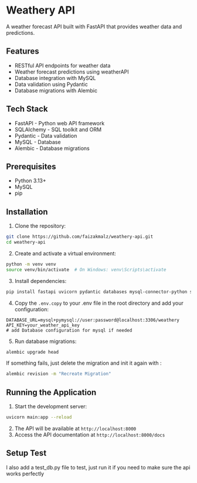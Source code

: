 # Weathery API

A weather forecast API built with FastAPI that provides weather data and predictions.

## Features

- RESTful API endpoints for weather data
- Weather forecast predictions using weatherAPI
- Database integration with MySQL
- Data validation using Pydantic
- Database migrations with Alembic

## Tech Stack

- FastAPI -  Python web API framework
- SQLAlchemy - SQL toolkit and ORM
- Pydantic - Data validation
- MySQL - Database
- Alembic - Database migrations

## Prerequisites
- Python 3.13+
- MySQL
- pip

## Installation

1. Clone the repository:
```bash
git clone https://github.com/faizakmalz/weathery-api.git
cd weathery-api
```

2. Create and activate a virtual environment:
```bash
python -m venv venv
source venv/bin/activate  # On Windows: venv\Scripts\activate
```

3. Install dependencies:
```bash
pip install fastapi uvicorn pydantic databases mysql-connector-python sqlalchemy alembic requests scikit-learn pytest pymysql python-dotenv
```

4. Copy the `.env.copy` to your .env file in the root directory and add your configuration:
```env
DATABASE_URL=mysql+pymysql://user:password@localhost:3306/weathery
API_KEY=your_weather_api_key
# add Database configuration for mysql if needed
```

5. Run database migrations:
```bash
alembic upgrade head
```
If something fails, just delete the migration and init it again with :
```bash
alembic revision -m "Recreate Migration"
```

## Running the Application

1. Start the development server:
```bash
uvicorn main:app --reload
```

2. The API will be available at `http://localhost:8000`
3. Access the API documentation at `http://localhost:8000/docs`

## Setup Test
I also add a test_db.py file to test, just run it if you need to make sure the api works perfectly
